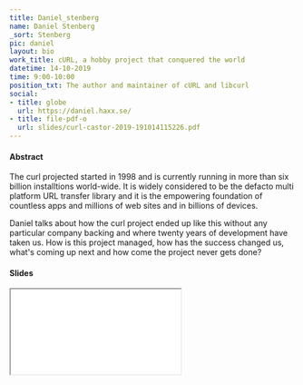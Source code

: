 ```yaml
---
title: Daniel_stenberg
name: Daniel Stenberg
_sort: Stenberg
pic: daniel
layout: bio
work_title: cURL, a hobby project that conquered the world
datetime: 14-10-2019
time: 9:00-10:00
position_txt: The author and maintainer of cURL and libcurl
social:
- title: globe
  url: https://daniel.haxx.se/
- title: file-pdf-o
  url: slides/curl-castor-2019-191014115226.pdf
---
```


#### Abstract

The curl projected started in 1998 and is currently running in more than six billion installtions world-wide. It is widely considered to be the defacto multi platform URL transfer library and it is the empowering foundation of countless apps and millions of web sites and in billions of devices.


Daniel talks about how the curl project ended up like this without any particular company backing and where twenty years of development have taken us. How is this project managed, how has the success changed us, what's coming up next and how come the project never gets done?


#### Slides
<iframe class="slides" src="pdf/web/viewer.html?file=/slides/curl-castor-2019-191014115226.pdf"></iframe>
<!--
<iframe class="slides" src="//www.slideshare.net/slideshow/embed_code/key/AdJvwYRWYEnkyD" width="595" height="485" frameborder="0" marginwidth="0" marginheight="0" scrolling="no" style="border:1px solid #CCC; border-width:1px; margin-bottom:5px; max-width: 100%;" allowfullscreen> </iframe> <div style="margin-bottom:5px"> <strong> <a href="//www.slideshare.net/bagder/curl-a-hobby-project-that-conquered-the-world" title="curl - a hobby project that conquered the world" target="_blank">curl - a hobby project that conquered the world</a> </strong> from <strong><a href="//www.slideshare.net/bagder" target="_blank">Daniel Stenberg</a></strong> </div>
-->
